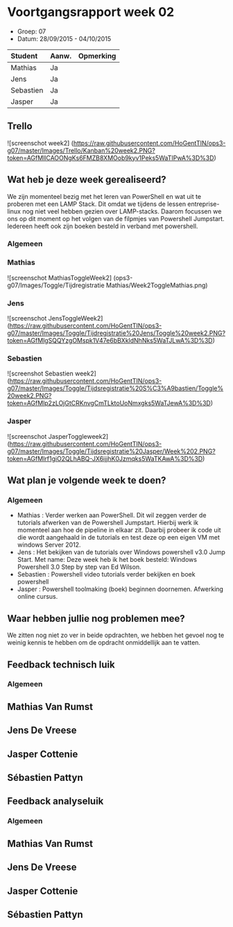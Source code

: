 # Voortgangsrapport week 02

* Groep: 07
* Datum: 28/09/2015 - 04/10/2015


| Student  | Aanw. | Opmerking |
| :---     | :---  | :---      |
| Mathias  |  Ja   |           |
| Jens     |  Ja   |           |
| Sebastien|  Ja   |           |
| Jasper   |  Ja   |           |

## Trello

![screenschot week2] (https://raw.githubusercontent.com/HoGentTIN/ops3-g07/master/Images/Trello/Kanban%20week2.PNG?token=AGfMllCAOONgKs6FMZB8XMOob9kyv1Peks5WaTIPwA%3D%3D)

## Wat heb je deze week gerealiseerd?
We zijn momenteel bezig met het leren van PowerShell en wat uit te proberen met een LAMP Stack.
Dit omdat we tijdens de lessen entreprise-linux nog niet veel hebben gezien over LAMP-stacks.
Daarom focussen we ons op dit moment op het volgen van de filpmjes van Powershell Jumpstart.
Iedereen heeft ook zijn boeken besteld in verband met powershell.

### Algemeen

### Mathias
![screenschot MathiasToggleWeek2] (ops3-g07/Images/Toggle/Tijdregistratie Mathias/Week2ToggleMathias.png)

### Jens
![screenschot JensToggleWeek2] (https://raw.githubusercontent.com/HoGentTIN/ops3-g07/master/Images/Toggle/Tijdregistratie%20Jens/Toggle%20week2.PNG?token=AGfMlgSQQYzgOMspk1V47e6bBXkldNhNks5WaTJLwA%3D%3D)

### Sebastien

 ![screenshot Sebastien week2] (https://raw.githubusercontent.com/HoGentTIN/ops3-g07/master/Images/Toggle/Tijdsregistratie%20S%C3%A9bastien/Toggle%20week2.PNG?token=AGfMlp2zLOjGtCRKnvgCmTLktoUoNmxgks5WaTJewA%3D%3D)

### Jasper

![screenschot JasperToggleweek2] (https://raw.githubusercontent.com/HoGentTIN/ops3-g07/master/Images/Toggle/Tijdsregistratie%20Jasper/Week%202.PNG?token=AGfMlrf1giO2QLhABQ-JX6ijjhK0Jzmqks5WaTKAwA%3D%3D)

## Wat plan je volgende week te doen?

### Algemeen
- Mathias : Verder werken aan PowerShell. Dit wil zeggen verder de tutorials afwerken van de Powershell Jumpstart. Hierbij werk ik momenteel aan hoe de pipeline in elkaar zit.
    Daarbij probeer ik code uit die wordt aangehaald in de tutorials en test deze op een eigen VM met windows Server 2012.
- Jens : Het bekijken van de tutorials over Windows powershell v3.0 Jump Start. Met name: 
Deze week heb ik het boek besteld: Windows Powershell 3.0 Step by step van Ed Wilson.
- Sebastien : Powershell video tutorials verder bekijken en boek powershell
- Jasper : Powershell toolmaking (boek) beginnen doornemen. Afwerking online cursus.

## Waar hebben jullie nog problemen mee?

We zitten nog niet zo ver in beide opdrachten, we hebben het gevoel nog te weinig kennis te hebben om de opdracht onmiddellijk aan te vatten.

## Feedback technisch luik

### Algemeen

## Mathias Van Rumst
## Jens De Vreese
## Jasper Cottenie
## Sébastien Pattyn

## Feedback analyseluik

### Algemeen

## Mathias Van Rumst
## Jens De Vreese
## Jasper Cottenie
## Sébastien Pattyn



